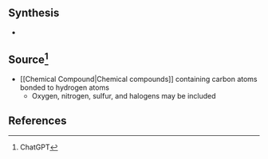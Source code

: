## Synthesis
- 
## Source[^1]
- [[Chemical Compound|Chemical compounds]] containing carbon atoms bonded to hydrogen atoms
	- Oxygen, nitrogen, sulfur, and halogens may be included
## References

[^1]: ChatGPT